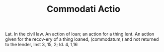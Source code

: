---
title: Commodati Actio
letter: C
permalink: "/definitions/bld-commodati-actio.html"
body: Lat. In the civil law. An action of loan; an action for a thing lent. An actlon
  glven for the recov-ery of a thing loaned, (commodatum,) and not returned to the
  lender, Inst 3, 15, 2; Id. 4, 1,16
published_at: '2018-07-07'
source: Black's Law Dictionary 2nd Ed (1910)
layout: post
---
